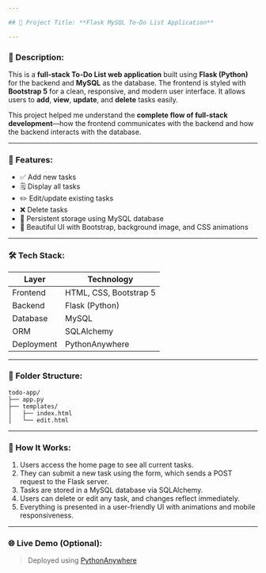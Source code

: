 ```yaml
---

## 📝 Project Title: **Flask MySQL To-Do List Application**

---
```


### 📌 Description:

This is a **full-stack To-Do List web application** built using **Flask (Python)** for the backend and **MySQL** as the database. The frontend is styled with **Bootstrap 5** 
for a clean, responsive, and modern user interface. It allows users to **add**, **view**, **update**, and **delete** tasks easily.

This project helped me understand the **complete flow of full-stack development**—how the frontend communicates with the backend and how the backend interacts with the 
database.

---

### 🔧 Features:

* ✅ Add new tasks
* 🗒️ Display all tasks
* ✏️ Edit/update existing tasks
* ❌ Delete tasks
* 💾 Persistent storage using MySQL database
* 🎨 Beautiful UI with Bootstrap, background image, and CSS animations

---

### 🛠️ Tech Stack:

| Layer      | Technology             |
| ---------- | ---------------------- |
| Frontend   | HTML, CSS, Bootstrap 5 |
| Backend    | Flask (Python)         |
| Database   | MySQL                  |
| ORM        | SQLAlchemy             |
| Deployment | PythonAnywhere         |

---

### 📂 Folder Structure:

```
todo-app/
├── app.py
├── templates/
│   ├── index.html
│   └── edit.html
```

---

### 🚀 How It Works:

1. Users access the home page to see all current tasks.
2. They can submit a new task using the form, which sends a POST request to the Flask server.
3. Tasks are stored in a MySQL database via SQLAlchemy.
4. Users can delete or edit any task, and changes reflect immediately.
5. Everything is presented in a user-friendly UI with animations and mobile responsiveness.

---

### 🌐 Live Demo (Optional):

> Deployed using [PythonAnywhere](https://www.pythonanywhere.com)

